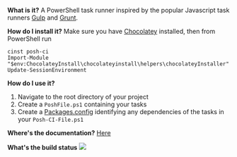 **What is it?**
A PowerShell task runner inspired by the popular Javascript task runners [Gulp](http://gulpjs.com) and [Grunt](http://gruntjs.com).

**How do I install it?**
Make sure you have [Chocolatey](https://chocolatey.org) installed, then from PowerShell run
```
cinst posh-ci
Import-Module "$env:ChocolateyInstall\chocolateyinstall\helpers\chocolateyInstaller"
Update-SessionEnvironment
```

**How do I use it?**
  1. Navigate to the root directory of your project
  2. Create a `PoshFile.ps1` containing your tasks
  3. Create a [Packages.config](https://github.com/chocolatey/chocolatey/wiki/CommandsInstall#packagesconfig---v09813) identifying any dependencies of the tasks in your `Posh-CI-File.ps1`

**Where's the documentation?**
[Here](Documentation/Index.md)

**What's the build status**
![](https://ci.appveyor.com/api/projects/status/ay2uucfxymlgk2ni?svg=true)

